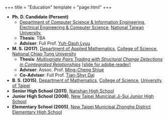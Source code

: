 +++
title = "Education"
template = "page.html"
+++

- **Ph. D. Candidate (Persent)**
  - [Department of Computer Science & Information Engineering](https://www.csie.ntu.edu.tw/),
    [Electrical Engineering & Computer Science](https://eecs.ntu.edu.tw/),
    [National Taiwan University](https://www.ntu.edu.tw/index.html),
  - **Thesis**: TBA
  - **Adviser**: Full Prof. [Yuh-Dauh Lyuu](https://www.csie.ntu.edu.tw/~lyuu/)
- **M. S. (2017)**,
  [Department of Applied Mathematics](https://www.math.nycu.edu.tw/event/index.php),
  [College of Science](https://science.nycu.edu.tw/),
  [National Chiao Tung University](https://www.nycu.edu.tw/)
  - **Thesis**:
    *[Multivariate Pairs Trading with Structural Change Detections in Cointegrated Relationships](https://hdl.handle.net/11296/a5b4hf)*
    [[slide for adobe reader](https://fi.klwang.tw/share/NIjQccAs)]
  - **Adviser**: Assoc. Prof. [Ming-Cheng Shiue](https://jupiter.math.nycu.edu.tw/~mshiue/)
  - **Co-Adviser**: Full Prof. [Tian-Shyr Dai](https://finance.lab.nycu.edu.tw/)
- **B. S. (2015)**, [Department of Mathematics](https://math.utaipei.edu.tw/), [College of Science](https://schsci.utaipei.edu.tw/), [University of Taipei](https://www.utaipei.edu.tw/)
- **Senior High School (2011)**, [Nanshan High School](https://www.nssh.ntpc.edu.tw/)
- **Junior High School (2008)**, [New Taipei Municipal Ji-Sui Junior High School](https://www.gsjh.ntpc.edu.tw/)
- **Elementary School (2005)**, [New Taipei Municipal Zhonghe District Elementary High School](https://www.jhes.ntpc.edu.tw/)

